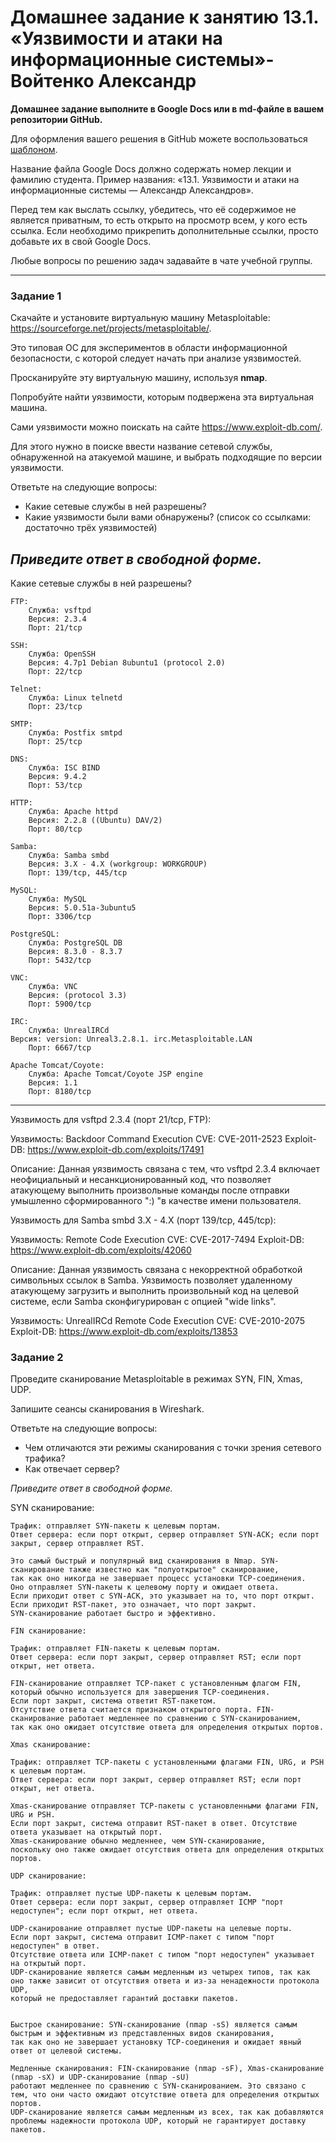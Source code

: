 # Домашнее задание к занятию 13.1. «Уязвимости и атаки на информационные системы»-Войтенко Александр

**Домашнее задание выполните в Google Docs или в md-файле в вашем репозитории GitHub.** 

Для оформления вашего решения в GitHub можете воспользоваться [шаблоном](https://github.com/netology-code/sys-pattern-homework).

Название файла Google Docs должно содержать номер лекции и фамилию студента. Пример названия: «13.1. Уязвимости и атаки на информационные системы — Александр Александров».

Перед тем как выслать ссылку, убедитесь, что её содержимое не является приватным, то есть открыто на просмотр всем, у кого есть ссылка. Если необходимо прикрепить дополнительные ссылки, просто добавьте их в свой Google Docs.

Любые вопросы по решению задач задавайте в чате учебной группы.

------

### Задание 1

Скачайте и установите виртуальную машину Metasploitable: https://sourceforge.net/projects/metasploitable/.

Это типовая ОС для экспериментов в области информационной безопасности, с которой следует начать при анализе уязвимостей.

Просканируйте эту виртуальную машину, используя **nmap**.

Попробуйте найти уязвимости, которым подвержена эта виртуальная машина.

Сами уязвимости можно поискать на сайте https://www.exploit-db.com/.

Для этого нужно в поиске ввести название сетевой службы, обнаруженной на атакуемой машине, и выбрать подходящие по версии уязвимости.

Ответьте на следующие вопросы:

- Какие сетевые службы в ней разрешены?
- Какие уязвимости были вами обнаружены? (список со ссылками: достаточно трёх уязвимостей)
  
*Приведите ответ в свободной форме.*  
---
Какие сетевые службы в ней разрешены?

    FTP:
        Служба: vsftpd
        Версия: 2.3.4
        Порт: 21/tcp

    SSH:
        Служба: OpenSSH
        Версия: 4.7p1 Debian 8ubuntu1 (protocol 2.0)
        Порт: 22/tcp

    Telnet:
        Служба: Linux telnetd
        Порт: 23/tcp

    SMTP:
        Служба: Postfix smtpd
        Порт: 25/tcp

    DNS:
        Служба: ISC BIND
        Версия: 9.4.2
        Порт: 53/tcp

    HTTP:
        Служба: Apache httpd
        Версия: 2.2.8 ((Ubuntu) DAV/2)
        Порт: 80/tcp

    Samba:
        Служба: Samba smbd
        Версия: 3.X - 4.X (workgroup: WORKGROUP)
        Порт: 139/tcp, 445/tcp

    MySQL:
        Служба: MySQL
        Версия: 5.0.51a-3ubuntu5
        Порт: 3306/tcp

    PostgreSQL:
        Служба: PostgreSQL DB
        Версия: 8.3.0 - 8.3.7
        Порт: 5432/tcp

    VNC:
        Служба: VNC
        Версия: (protocol 3.3)
        Порт: 5900/tcp

    IRC:
        Служба: UnrealIRCd
	Версия: version: Unreal3.2.8.1. irc.Metasploitable.LAN
        Порт: 6667/tcp

    Apache Tomcat/Coyote:
        Служба: Apache Tomcat/Coyote JSP engine
        Версия: 1.1
        Порт: 8180/tcp
---
Уязвимость для vsftpd 2.3.4 (порт 21/tcp, FTP):

Уязвимость: Backdoor Command Execution
CVE: CVE-2011-2523
Exploit-DB: https://www.exploit-db.com/exploits/17491

Описание: Данная уязвимость связана с тем, что vsftpd 2.3.4 включает неофициальный и несанкционированный код, 
что позволяет атакующему выполнить произвольные команды после отправки умышленно сформированного ":) "в качестве имени пользователя.

Уязвимость для Samba smbd 3.X - 4.X (порт 139/tcp, 445/tcp):

Уязвимость: Remote Code Execution
CVE: CVE-2017-7494
Exploit-DB: https://www.exploit-db.com/exploits/42060

Описание: Данная уязвимость связана с некорректной обработкой символьных ссылок в Samba. 
Уязвимость позволяет удаленному атакующему загрузить и выполнить произвольный код на целевой системе, 
если Samba сконфигурирован с опцией "wide links".

Уязвимость: UnrealIRCd Remote Code Execution
CVE: CVE-2010-2075
Exploit-DB: https://www.exploit-db.com/exploits/13853
        
        
        

### Задание 2

Проведите сканирование Metasploitable в режимах SYN, FIN, Xmas, UDP.

Запишите сеансы сканирования в Wireshark.

Ответьте на следующие вопросы:

- Чем отличаются эти режимы сканирования с точки зрения сетевого трафика?
- Как отвечает сервер?

*Приведите ответ в свободной форме.*

SYN сканирование:

    Трафик: отправляет SYN-пакеты к целевым портам.
    Ответ сервера: если порт открыт, сервер отправляет SYN-ACK; если порт закрыт, сервер отправляет RST.

    Это самый быстрый и популярный вид сканирования в Nmap. SYN-сканирование также известно как "полуоткрытое" сканирование, 
    так как оно никогда не завершает процесс установки TCP-соединения. 
    Оно отправляет SYN-пакеты к целевому порту и ожидает ответа. 
    Если приходит ответ с SYN-ACK, это указывает на то, что порт открыт. Если приходит RST-пакет, это означает, что порт закрыт. 
    SYN-сканирование работает быстро и эффективно.
    
    FIN сканирование:

    Трафик: отправляет FIN-пакеты к целевым портам.
    Ответ сервера: если порт закрыт, сервер отправляет RST; если порт открыт, нет ответа.
    
    FIN-сканирование отправляет TCP-пакет с установленным флагом FIN, который обычно используется для завершения TCP-соединения. 
    Если порт закрыт, система ответит RST-пакетом. 
    Отсутствие ответа считается признаком открытого порта. FIN-сканирование работает медленнее по сравнению с SYN-сканированием, 
    так как оно ожидает отсутствие ответа для определения открытых портов.
   
    Xmas сканирование:

    Трафик: отправляет TCP-пакеты с установленными флагами FIN, URG, и PSH к целевым портам.
    Ответ сервера: если порт закрыт, сервер отправляет RST; если порт открыт, нет ответа.

    Xmas-сканирование отправляет TCP-пакеты с установленными флагами FIN, URG и PSH. 
    Если порт закрыт, система отправит RST-пакет в ответ. Отсутствие ответа указывает на открытый порт. 
    Xmas-сканирование обычно медленнее, чем SYN-сканирование, 
    поскольку оно также ожидает отсутствия ответа для определения открытых портов.

    UDP сканирование:

    Трафик: отправляет пустые UDP-пакеты к целевым портам.
    Ответ сервера: если порт закрыт, сервер отправляет ICMP "порт недоступен"; если порт открыт, нет ответа.

    UDP-сканирование отправляет пустые UDP-пакеты на целевые порты. 
    Если порт закрыт, система отправит ICMP-пакет с типом "порт недоступен" в ответ. 
    Отсутствие ответа или ICMP-пакет с типом "порт недоступен" указывает на открытый порт. 
    UDP-сканирование является самым медленным из четырех типов, так как оно также зависит от отсутствия ответа и из-за ненадежности протокола UDP, 
    который не предоставляет гарантий доставки пакетов.
    
    
    Быстрое сканирование: SYN-сканирование (nmap -sS) является самым быстрым и эффективным из представленных видов сканирования, 
    так как оно не завершает установку TCP-соединения и ожидает явный ответ от целевой системы.

    Медленные сканирования: FIN-сканирование (nmap -sF), Xmas-сканирование (nmap -sX) и UDP-сканирование (nmap -sU) 
    работают медленнее по сравнению с SYN-сканированием. Это связано с тем, что они часто ожидают отсутствие ответа для определения открытых портов. 
    UDP-сканирование является самым медленным из всех, так как добавляются проблемы надежности протокола UDP, который не гарантирует доставку пакетов.
